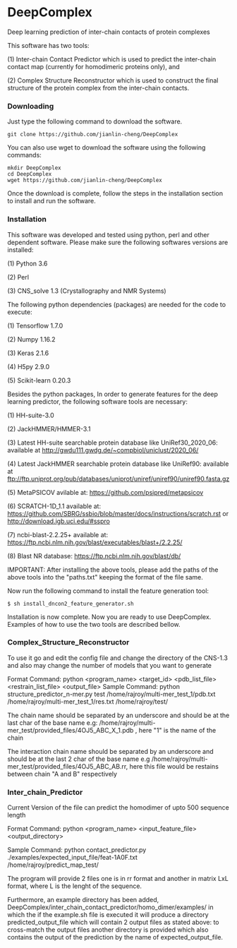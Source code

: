 # DeepComplex
Deep learning prediction of inter-chain contacts of protein complexes

This software has two tools:

(1) Inter-chain Contact Predictor which is used to predict the inter-chain contact map (currently for homodimeric proteins only), and

(2) Complex Structure Reconstructor which is used to construct the final structure of the protein complex from the inter-chain contacts.



###                  Downloading             

Just type the following command to download the software.


`git clone https://github.com/jianlin-cheng/DeepComplex`

You can also use wget to download the software using the following commands:

```
mkdir DeepComplex
cd DeepComplex
wget https://github.com/jianlin-cheng/DeepComplex
```

Once the download is complete, follow the steps in the installation section to install and run the software.


###                  Installation             

This software was developed and tested using python, perl and other dependent software. Please make sure the following softwares versions are installed:

(1) Python 3.6

(2) Perl

(3) CNS_solve 1.3 (Crystallography and NMR Systems)


The following python dependencies (packages) are needed for the code to execute:

(1) Tensorflow 1.7.0

(2) Numpy 1.16.2

(3) Keras 2.1.6

(4) H5py 2.9.0

(5) Scikit-learn 0.20.3


Besides the python packages, In order to generate features for the deep learning predictor, the following software tools are necessary:

(1) HH-suite-3.0

(2) JackHMMER/HMMER-3.1

(3) Latest HH-suite searchable protein database like UniRef30_2020_06: available at http://gwdu111.gwdg.de/~compbiol/uniclust/2020_06/

(4) Latest JackHMMER searchable protein database like UniRef90: available at ftp://ftp.uniprot.org/pub/databases/uniprot/uniref/uniref90/uniref90.fasta.gz

(5) MetaPSICOV avilable at: https://github.com/psipred/metapsicov

(6) SCRATCH-1D_1.1 available at: https://github.com/SBRG/ssbio/blob/master/docs/instructions/scratch.rst or http://download.igb.uci.edu/#sspro

(7) ncbi-blast-2.2.25+ available at: https://ftp.ncbi.nlm.nih.gov/blast/executables/blast+/2.2.25/

(8) Blast NR database: https://ftp.ncbi.nlm.nih.gov/blast/db/


IMPORTANT: After installing the above tools, please add the paths of the above tools into the "paths.txt" keeping the format of the file same.

Now run the following command to install the feature generation tool:

`$ sh install_dncon2_feature_generator.sh`


Installation is now complete. Now you are ready to use DeepComplex. Examples of how to use the two tools are described bellow.


###                  Complex_Structure_Reconstructor             

To use it go and edit the config file and change the directory of the CNS-1.3 and also may change the number of models that you want to generate

Format Command:
python <program_name> <target_id> <pdb_list_file> <restrain_list_file> <output_file>
Sample Command:
python structure_predictor_n-mer.py test /home/rajroy/multi-mer_test_1/pdb.txt /home/rajroy/multi-mer_test_1/res.txt /home/rajroy/test/

The chain name should be separated by an underscore and should be at the last char of the base name
e.g: /home/rajroy/multi-mer_test/provided_files/4OJ5_ABC_X_1.pdb  , here "1" is the name of the chain

The interaction chain name should be separated by an underscore and should be at the last 2 char of the base name
e.g /home/rajroy/multi-mer_test/provided_files/4OJ5_ABC_AB.rr, here this file would be restains between chain "A and B" respectively


###                  Inter_chain_Predictor                 

Current Version of the file can predict the homodimer of upto 500 sequence length

Format Command:
python <program_name> <input_feature_file> <output_directory>

Sample Command:
python contact_predictor.py ./examples/expected_input_file/feat-1A0F.txt /home/rajroy/predict_map_test/

The program will provide 2 files one is in rr format and another in matrix LxL format, where L is the lenght of the sequence.

Furthermore, an example directory has been added, DeepComplex/inter_chain_contact_predictor/homo_dimer/examples/ in which the if the example.sh file is executed it will produce a directory predicted_output_file which will contain 2 output files as stated above: to cross-match the output files another directory is provided which also contains the output of the prediction by the name of expected_output_file. 






